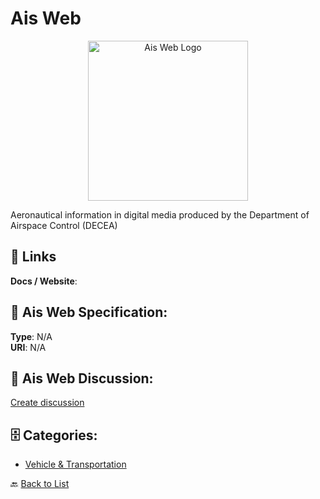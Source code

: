 # Ais Web
<p align="center">
    <img width="256" src="https://raw.githubusercontent.com/apis-list/apis-list/main/apis/ais-web/logo_256x256.png" alt="Ais Web Logo"/>
</p>

Aeronautical information in digital media produced by the Department of Airspace Control (DECEA)

##  🔗 Links
**Docs / Website**: 

## 🧬 Ais Web Specification:
**Type**: N/A  
**URI**: N/A

## 💬 Ais Web Discussion:
[Create discussion](https://github.com/apis-list/apis-list/discussions/new)

## 🗄️ Categories:
- [Vehicle & Transportation](https://github.com/apis-list/apis-list#vehicle--transportation-)




🔙 [Back to List](https://github.com/apis-list/apis-list)

